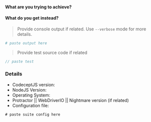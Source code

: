#### What are you trying to achieve?

#### What do you get instead?

> Provide console output if related. Use `--verbose` mode for more details.

```bash
# paste output here
```

> Provide test source code if related

```js
// paste test
```

### Details

* CodeceptJS version:
* NodeJS Version:
* Operating System:
* Protractor || WebDriverIO || Nightmare version (if related)
* Configuration file:

```js
# paste suite config here
```
